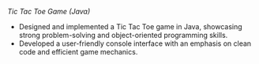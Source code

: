 *Tic Tac Toe Game (Java)*
- Designed and implemented a Tic Tac Toe game in Java, showcasing strong problem-solving and object-oriented programming skills.
- Developed a user-friendly console interface with an emphasis on clean code and efficient game mechanics.

